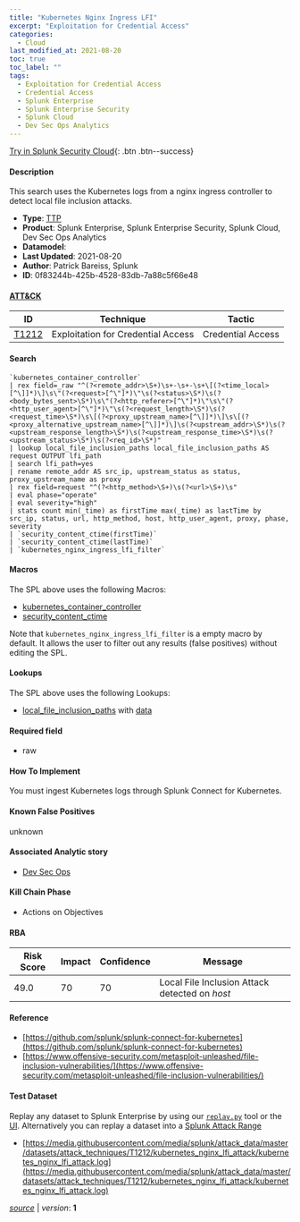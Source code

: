 ```yaml
---
title: "Kubernetes Nginx Ingress LFI"
excerpt: "Exploitation for Credential Access"
categories:
  - Cloud
last_modified_at: 2021-08-20
toc: true
toc_label: ""
tags:
  - Exploitation for Credential Access
  - Credential Access
  - Splunk Enterprise
  - Splunk Enterprise Security
  - Splunk Cloud
  - Dev Sec Ops Analytics
---
```




[Try in Splunk Security Cloud](https://www.splunk.com/en_us/cyber-security.html){: .btn .btn--success}

#### Description

This search uses the Kubernetes logs from a nginx ingress controller to detect local file inclusion attacks.

- **Type**: [TTP](https://github.com/splunk/security_content/wiki/Detection-Analytic-Types)
- **Product**: Splunk Enterprise, Splunk Enterprise Security, Splunk Cloud, Dev Sec Ops Analytics
- **Datamodel**: 
- **Last Updated**: 2021-08-20
- **Author**: Patrick Bareiss, Splunk
- **ID**: 0f83244b-425b-4528-83db-7a88c5f66e48


#### [ATT&CK](https://attack.mitre.org/)

| ID             | Technique        |  Tactic             |
| -------------- | ---------------- |-------------------- |
| [T1212](https://attack.mitre.org/techniques/T1212/) | Exploitation for Credential Access | Credential Access |

#### Search

```
`kubernetes_container_controller` 
| rex field=_raw "^(?<remote_addr>\S+)\s+-\s+-\s+\[(?<time_local>[^\]]*)\]\s\"(?<request>[^\"]*)\"\s(?<status>\S*)\s(?<body_bytes_sent>\S*)\s\"(?<http_referer>[^\"]*)\"\s\"(?<http_user_agent>[^\"]*)\"\s(?<request_length>\S*)\s(?<request_time>\S*)\s\[(?<proxy_upstream_name>[^\]]*)\]\s\[(?<proxy_alternative_upstream_name>[^\]]*)\]\s(?<upstream_addr>\S*)\s(?<upstream_response_length>\S*)\s(?<upstream_response_time>\S*)\s(?<upstream_status>\S*)\s(?<req_id>\S*)" 
| lookup local_file_inclusion_paths local_file_inclusion_paths AS request OUTPUT lfi_path 
| search lfi_path=yes 
| rename remote_addr AS src_ip, upstream_status as status, proxy_upstream_name as proxy 
| rex field=request "^(?<http_method>\S+)\s(?<url>\S+)\s" 
| eval phase="operate" 
| eval severity="high" 
| stats count min(_time) as firstTime max(_time) as lastTime by src_ip, status, url, http_method, host, http_user_agent, proxy, phase, severity 
| `security_content_ctime(firstTime)` 
| `security_content_ctime(lastTime)` 
| `kubernetes_nginx_ingress_lfi_filter`
```

#### Macros
The SPL above uses the following Macros:
* [kubernetes_container_controller](https://github.com/splunk/security_content/blob/develop/macros/kubernetes_container_controller.yml)
* [security_content_ctime](https://github.com/splunk/security_content/blob/develop/macros/security_content_ctime.yml)

Note that `kubernetes_nginx_ingress_lfi_filter` is a empty macro by default. It allows the user to filter out any results (false positives) without editing the SPL.

#### Lookups
The SPL above uses the following Lookups:

* [local_file_inclusion_paths](https://github.com/splunk/security_content/blob/develop/lookups/local_file_inclusion_paths.yml) with [data](https://github.com/splunk/security_content/blob/develop/lookups/local_file_inclusion_paths.csv)

#### Required field
* raw


#### How To Implement
You must ingest Kubernetes logs through Splunk Connect for Kubernetes.

#### Known False Positives
unknown

#### Associated Analytic story
* [Dev Sec Ops](/stories/dev_sec_ops)


#### Kill Chain Phase
* Actions on Objectives



#### RBA

| Risk Score  | Impact      | Confidence   | Message      |
| ----------- | ----------- |--------------|--------------|
| 49.0 | 70 | 70 | Local File Inclusion Attack detected on $host$ |




#### Reference

* [https://github.com/splunk/splunk-connect-for-kubernetes](https://github.com/splunk/splunk-connect-for-kubernetes)
* [https://www.offensive-security.com/metasploit-unleashed/file-inclusion-vulnerabilities/](https://www.offensive-security.com/metasploit-unleashed/file-inclusion-vulnerabilities/)



#### Test Dataset
Replay any dataset to Splunk Enterprise by using our [`replay.py`](https://github.com/splunk/attack_data#using-replaypy) tool or the [UI](https://github.com/splunk/attack_data#using-ui).
Alternatively you can replay a dataset into a [Splunk Attack Range](https://github.com/splunk/attack_range#replay-dumps-into-attack-range-splunk-server)

* [https://media.githubusercontent.com/media/splunk/attack_data/master/datasets/attack_techniques/T1212/kubernetes_nginx_lfi_attack/kubernetes_nginx_lfi_attack.log](https://media.githubusercontent.com/media/splunk/attack_data/master/datasets/attack_techniques/T1212/kubernetes_nginx_lfi_attack/kubernetes_nginx_lfi_attack.log)



[*source*](https://github.com/splunk/security_content/tree/develop/detections/cloud/kubernetes_nginx_ingress_lfi.yml) \| *version*: **1**